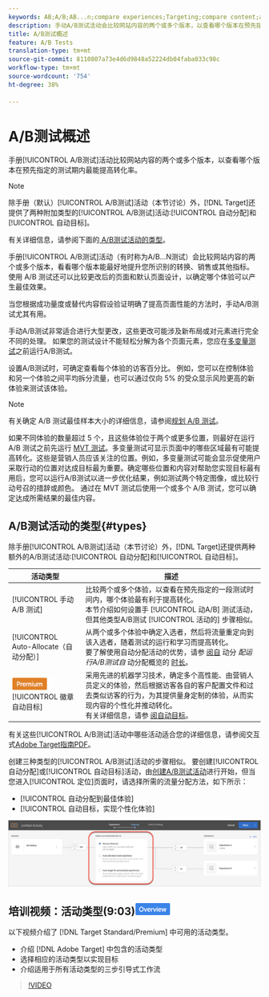 ```yaml
---
keywords: AB;A/B;AB...n;compare experiences;Targeting;compare content;auto-target;auto-allocate
description: 手动A/B测试活动会比较网站内容的两个或多个版本，以查看哪个版本在预先指定的测试期内能够最佳地提高转化率。
title: A/B测试概述
feature: A/B Tests
translation-type: tm+mt
source-git-commit: 8110807a73e4d6d9848a52224db04faba033c98c
workflow-type: tm+mt
source-wordcount: '754'
ht-degree: 38%

---
```



# A/B测试概述

手册[!UICONTROL A/B测试]活动比较网站内容的两个或多个版本，以查看哪个版本在预先指定的测试期内最能提高转化率。

>[!NOTE]
>
>除手册（默认）[!UICONTROL A/B测试]活动（本节讨论）外，[!DNL Target]还提供了两种附加类型的[!UICONTROL A/B测试]活动:[!UICONTROL 自动分配]和[!UICONTROL 自动目标]。
>
>有关详细信息，请参阅下面的[ A/B测试活动的类型](#types)。

手册[!UICONTROL A/B测试]活动（有时称为A/B...N测试）会比较网站内容的两个或多个版本，看看哪个版本能最好地提升您所识别的转换、销售或其他指标。 使用 A/B 测试还可以比较更改后的页面和默认页面设计，以确定哪个体验可以产生最佳效果。

当您根据成功量度或替代内容假设验证明确了提高页面性能的方法时，手动A/B测试尤其有用。

手动A/B测试非常适合进行大型更改，这些更改可能涉及新布局或对元素进行完全不同的处理。 如果您的测试设计不能轻松分解为各个页面元素，您应在[多变量测试](/help/c-activities/c-multivariate-testing/multivariate-testing.md)之前运行A/B测试。

设置A/B测试时，可确定查看每个体验的访客百分比。 例如，您可以在控制体验和另一个体验之间平均拆分流量，也可以通过仅向 5% 的受众显示风险更高的新体验来测试该体验。

>[!NOTE]
>
>有关确定 A/B 测试最佳样本大小的详细信息，请参阅[规划 A/B 测试](/help/c-activities/t-test-ab/sample-size-determination.md)。

如果不同体验的数量超过 5 个，且这些体验位于两个或更多位置，则最好在运行 A/B 测试之前先运行 [MVT 测试](/help/c-activities/c-multivariate-testing/multivariate-testing.md)。多变量测试可显示页面中的哪些区域最有可能提高转化。这些是营销人员应该关注的位置。例如，多变量测试可能会显示促使用户采取行动的位置对达成目标最为重要。确定哪些位置和内容对帮助您实现目标最有用后，您可以运行A/B测试以进一步优化结果，例如测试两个特定图像，或比较行动号召的措辞或颜色。 通过在 MVT 测试后使用一个或多个 A/B 测试，您可以确定达成所需结果的最佳内容。

## A/B测试活动的类型{#types}

除手册[!UICONTROL A/B测试]活动（本节讨论）外，[!DNL Target]还提供两种额外的A/B测试活动:[!UICONTROL 自动分配]和[!UICONTROL 自动目标]。

| 活动类型 | 描述 |
| --- | --- |
| [!UICONTROL 手动 A/B 测试] | 比较两个或多个体验，以查看在预先指定的一段测试时间内，哪个体验最有利于提高转化。<br>本节介绍如何设置手 [!UICONTROL 动A/B] 测试活动，但其他类型A/B测试 [!UICONTROL 活动的] 步骤相似。 |
| [!UICONTROL Auto-Allocate（自动分配）] | 从两个或多个体验中确定入选者，然后将流量重定向到该入选者，随着测试的运行和学习而提高转化。<br>要了解使用自动分配活动的优势，请参 [阅自](/help/c-activities/t-test-ab/sample-size-determination.md#auto-allocate) 动分 *配运行A/B测试自* 动分配概览的 [时长](/help/c-activities/automated-traffic-allocation/automated-traffic-allocation.md)。 |
| ![高级](/help/assets/premium.png) [!UICONTROL 徽章自动目标] | 采用先进的机器学习技术，确定多个高性能、由营销人员定义的体验，然后根据访客各自的客户配置文件和过去类似访客的行为，为其提供量身定制的体验，从而实现内容的个性化并推动转化。<br>有关详细信息，请参 [阅自动目标](/help/c-activities/auto-target/auto-target-to-optimize.md)。 |

有关这些[!UICONTROL A/B测试]活动中哪些活动适合您的详细信息，请参阅交互式[Adobe Target指南PDF](/help/c-activities/target-activities-guide.md)。

创建三种类型的[!UICONTROL A/B测试]活动的步骤相似。 要创建[!UICONTROL 自动分配]或[!UICONTROL 自动目标]活动，由[创建A/B测试活动](/help/c-activities/t-test-ab/t-test-create-ab/test-create-ab.md)进行开始，但当您进入[!UICONTROL 定位]页面时，请选择所需的流量分配方法，如下所示：

* [!UICONTROL 自动分配到最佳体验]
* [!UICONTROL 自动目标，实现个性化体验]

![流量分配方法设置](/help/c-activities/t-test-ab/t-test-create-ab/assets/traffic-allocation-method.png)

## 培训视频：活动类型(9:03)![概述徽章](/help/assets/overview.png)

以下视频介绍了 [!DNL Target Standard/Premium] 中可用的活动类型。

* 介绍 [!DNL Adobe Target] 中包含的活动类型
* 选择相应的活动类型以实现目标
* 介绍适用于所有活动类型的三步引导式工作流

>[!VIDEO](https://video.tv.adobe.com/v/17386)
